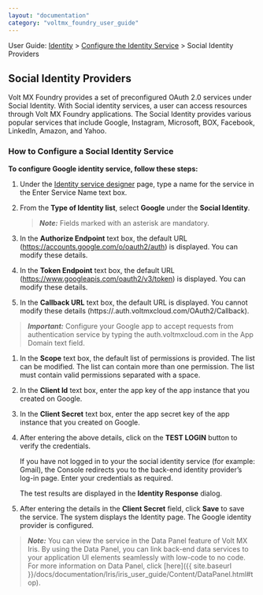 ```yaml
---
layout: "documentation"
category: "voltmx_foundry_user_guide"
---
```

                               

User Guide: [Identity](Identity.html) > [Configure the Identity Service](ConfigureIdentiryService.html) > Social Identity Providers

Social Identity Providers
-------------------------

Volt MX  Foundry provides a set of preconfigured OAuth 2.0 services under Social Identity. With Social identity services, a user can access resources through Volt MX Foundry applications. The Social Identity provides various popular services that include Google, Instagram, Microsoft, BOX, Facebook, LinkedIn, Amazon, and Yahoo.

### How to Configure a Social Identity Service

**To configure Google identity service, follow these steps:**

1.  Under the [Identity service designer](ConfigureIdentiryService.html) page, type a name for the service in the Enter Service Name text box.
2.  From the **Type of Identity list**, select **Google** under the **Social Identity**.
    
    > **_Note:_** Fields marked with an asterisk are mandatory.
    
3.  In the **Authorize Endpoint** text box, the default URL (https://accounts.google.com/o/oauth2/auth) is displayed. You can modify these details.
4.  In the **Token Endpoint** text box, the default URL (https://www.googleapis.com/oauth2/v3/token) is displayed. You can modify these details.
5.  In the **Callback URL** text box, the default URL is displayed. You cannot modify these details (https://<accountID>.auth.voltmxcloud.com/OAuth2/Callback).

> **_Important:_** Configure your Google app to accept requests from authentication service by typing the auth.voltmxcloud.com in the App Domain text field.

1.  In the **Scope** text box, the default list of permissions is provided. The list can be modified. The list can contain more than one permission. The list must contain valid permissions separated with a space.
2.  In the **Client Id** text box, enter the app key of the app instance that you created on Google.
3.  In the **Client Secret** text box, enter the app secret key of the app instance that you created on Google.
4.  After entering the above details, click on the **TEST LOGIN** button to verify the credentials.
    
    If you have not logged in to your the social identity service (for example: Gmail), the Console redirects you to the back-end identity provider’s log-in page. Enter your credentials as required.
    
    The test results are displayed in the **Identity Response** dialog.
    
5.  After entering the details in the **Client Secret** field, click **Save** to save the service. The system displays the Identity page. The Google identity provider is configured.

> **_Note:_** You can view the service in the Data Panel feature of Volt MX Iris. By using the Data Panel, you can link back-end data services to your application UI elements seamlessly with low-code to no code. For more information on Data Panel, click [here]({{ site.baseurl }}/docs/documentation/Iris/iris_user_guide/Content/DataPanel.html#top).
